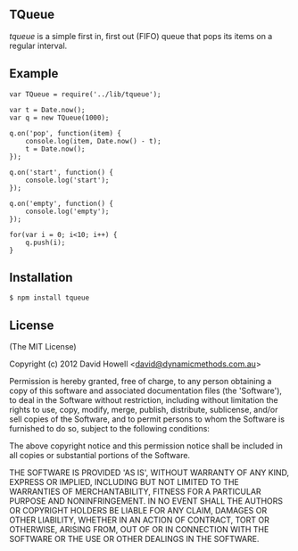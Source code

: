 ## TQueue

_tqueue_ is a simple first in, first out (FIFO) queue that pops its items on a regular interval.

## Example

    var TQueue = require('../lib/tqueue');

	var t = Date.now();
	var q = new TQueue(1000);

	q.on('pop', function(item) {
		console.log(item, Date.now() - t);
		t = Date.now();
	});

	q.on('start', function() {
		console.log('start');
	});

	q.on('empty', function() {
		console.log('empty');
	});

	for(var i = 0; i<10; i++) {
		q.push(i);
	}

## Installation

    $ npm install tqueue

## License 

(The MIT License)

Copyright (c) 2012 David Howell &lt;david@dynamicmethods.com.au&gt;

Permission is hereby granted, free of charge, to any person obtaining
a copy of this software and associated documentation files (the
'Software'), to deal in the Software without restriction, including
without limitation the rights to use, copy, modify, merge, publish,
distribute, sublicense, and/or sell copies of the Software, and to
permit persons to whom the Software is furnished to do so, subject to
the following conditions:

The above copyright notice and this permission notice shall be
included in all copies or substantial portions of the Software.

THE SOFTWARE IS PROVIDED 'AS IS', WITHOUT WARRANTY OF ANY KIND,
EXPRESS OR IMPLIED, INCLUDING BUT NOT LIMITED TO THE WARRANTIES OF
MERCHANTABILITY, FITNESS FOR A PARTICULAR PURPOSE AND NONINFRINGEMENT.
IN NO EVENT SHALL THE AUTHORS OR COPYRIGHT HOLDERS BE LIABLE FOR ANY
CLAIM, DAMAGES OR OTHER LIABILITY, WHETHER IN AN ACTION OF CONTRACT,
TORT OR OTHERWISE, ARISING FROM, OUT OF OR IN CONNECTION WITH THE
SOFTWARE OR THE USE OR OTHER DEALINGS IN THE SOFTWARE.